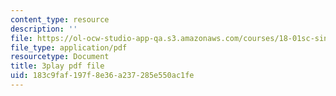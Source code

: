 ```yaml
---
content_type: resource
description: ''
file: https://ol-ocw-studio-app-qa.s3.amazonaws.com/courses/18-01sc-single-variable-calculus-fall-2010/183c9faf197f8e36a237285e550ac1fe_kCPVBl953eY.pdf
file_type: application/pdf
resourcetype: Document
title: 3play pdf file
uid: 183c9faf-197f-8e36-a237-285e550ac1fe
---
```

